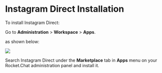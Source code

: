 # Instagram Direct Installation

To install Instagram Direct:

Go to **Administration** > **Workspace** > **Apps**.

as shown below:

![](<../../../../../.gitbook/assets/2021-11-20\_23-29-48 (1) (1) (1) (1) (12) (10) (1) (1) (1) (1) (1) (11) (10).png>)

Search Instagram Direct under the **Marketplace** tab in **Apps** menu on your Rocket.Chat administration panel and install it.
